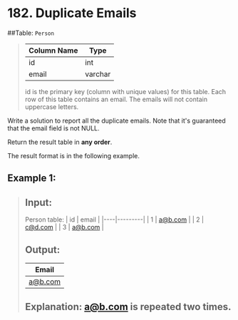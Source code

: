 # 182. Duplicate Emails

##Table: ```Person```

>| Column Name | Type    |
>|-------------|---------|
>| id          | int     |
>| email       | varchar |
>
>id is the primary key (column with unique values) for this table.
>Each row of this table contains an email. The emails will not contain uppercase letters.
 

Write a solution to report all the duplicate emails. Note that it's guaranteed that the email field is not NULL.

Return the result table in **any order**.

The result format is in the following example.

 

## Example 1:

>## **Input:** 
>Person table:
>| id | email   |
>|----|---------|
>| 1  | a@b.com |
>| 2  | c@d.com |
>| 3  | a@b.com |
>
>## **Output:** 
>| Email   |
>|---------|
>| a@b.com |
>
>## Explanation: a@b.com is repeated two times.

